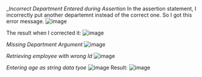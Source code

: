 __Incorrect Department Entered during Assertion_
In the assertion statement, I incorrectly put another departemnt instead of the correct one. 
So I got this error message.
![image](https://github.com/BibiAasiyaa/syslab/assets/158258718/11624ee7-9f49-4279-8ee9-b58e3d829d75)

The result when I corrected it:
![image](https://github.com/BibiAasiyaa/syslab/assets/158258718/811fda01-46b9-4d34-8457-0659fa47d85d)


_Missing Department Argument_
![image](https://github.com/BibiAasiyaa/syslab/assets/158258718/9190a368-d72e-4cb6-ab70-bb65610babeb)

_Retrieving employee with wrong Id_
![image](https://github.com/BibiAasiyaa/syslab/assets/158258718/c5bdaf52-f6e2-43e6-ba55-dce396d6a137)

_Entering age as string data tyoe_
![image](https://github.com/BibiAasiyaa/syslab/assets/158258718/f1986374-6fdd-4536-9a42-fd4d4aafe9b7)
Result:
![image](https://github.com/BibiAasiyaa/syslab/assets/158258718/04f7067b-aa49-4987-b573-13cd2b5b2590)


